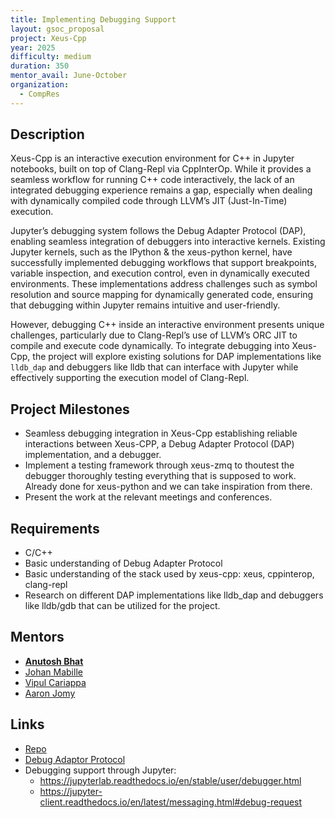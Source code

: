 ```yaml
---
title: Implementing Debugging Support
layout: gsoc_proposal
project: Xeus-Cpp
year: 2025
difficulty: medium
duration: 350
mentor_avail: June-October
organization:
  - CompRes
---
```


## Description

Xeus-Cpp is an interactive execution environment for C++ in Jupyter notebooks, built on top of Clang-Repl via CppInterOp. While it provides a seamless workflow for running C++ code interactively, the lack of an integrated debugging experience remains a gap, especially when dealing with dynamically compiled code through LLVM’s JIT (Just-In-Time) execution.

Jupyter’s debugging system follows the Debug Adapter Protocol (DAP), enabling seamless integration of debuggers into interactive kernels. Existing Jupyter kernels, such as the IPython & the xeus-python kernel, have successfully implemented debugging workflows that support breakpoints, variable inspection, and execution control, even in dynamically executed environments. These implementations address challenges such as symbol resolution and source mapping for dynamically generated code, ensuring that debugging within Jupyter remains intuitive and user-friendly.

However, debugging C++ inside an interactive environment presents unique challenges, particularly due to Clang-Repl’s use of LLVM’s ORC JIT to compile and execute code dynamically. To integrate debugging into Xeus-Cpp, the project will explore existing solutions for DAP implementations like `lldb_dap` and debuggers like lldb that can interface with Jupyter while effectively supporting the execution model of Clang-Repl.

## Project Milestones

* Seamless debugging integration in Xeus-Cpp establishing reliable interactions between Xeus-CPP, a Debug Adapter Protocol (DAP) implementation, and a debugger.
* Implement a testing framework through xeus-zmq to thoutest the debugger thoroughly testing everything that is supposed to work. Already done for xeus-python and we can take inspiration from there.
* Present the work at the relevant meetings and conferences.


## Requirements

* C/C++
* Basic understanding of Debug Adapter Protocol
* Basic understanding of the stack used by xeus-cpp: xeus, cppinterop, clang-repl
* Research on different DAP implementations like lldb_dap and debuggers like lldb/gdb that can be utilized for the project.

## Mentors
* **[Anutosh Bhat](mailto:anutosh.bhat@quantstack.net)**
* [Johan Mabille](mailto:johan.mabille@quantstack.net)
* [Vipul Cariappa](mailto:vipulcariappa@gmail.com)
* [Aaron Jomy](mailto:aaron.jomy@cern.ch)

## Links
* [Repo](https://github.com/compiler-research/xeus-cpp)
* [Debug Adaptor Protocol](https://microsoft.github.io/debug-adapter-protocol/)
* Debugging support through Jupyter:
    - https://jupyterlab.readthedocs.io/en/stable/user/debugger.html
    - https://jupyter-client.readthedocs.io/en/latest/messaging.html#debug-request